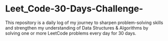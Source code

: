 # Leet_Code-30-Days-Challenge-
This repository is a daily log of my journey to sharpen problem-solving skills and strengthen my understanding of Data Structures &amp; Algorithms by solving one or more LeetCode problems every day for 30 days.
